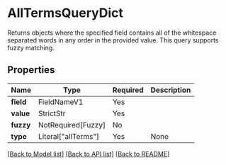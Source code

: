 # AllTermsQueryDict

Returns objects where the specified field contains all of the whitespace separated words in any
order in the provided value. This query supports fuzzy matching.


## Properties
| Name | Type | Required | Description |
| ------------ | ------------- | ------------- | ------------- |
**field** | FieldNameV1 | Yes |  |
**value** | StrictStr | Yes |  |
**fuzzy** | NotRequired[Fuzzy] | No |  |
**type** | Literal["allTerms"] | Yes | None |


[[Back to Model list]](../../../../README.md#models-v1-link) [[Back to API list]](../../../../README.md#apis-v1-link) [[Back to README]](../../../../README.md)
